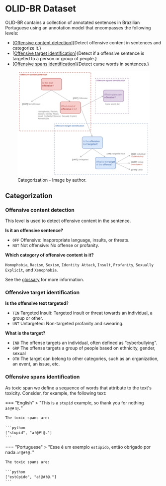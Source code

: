 # OLID-BR Dataset

OLID-BR contains a collection of annotated sentences in Brazilian Portuguese using an annotation model that encompasses the following levels:

- [[Offensive content detection](#offensive-content-detection)]{Detect offensive content in sentences and categorize it.}
- [[Offensive target identification](#offensive-target-identification)]{Detect if a offensive sentence is targeted to a person or group of people.}
- [[Offensive spans identification](#offensive-spans-identification)]{Detect curse words in sentences.}

<figure>
  <img src="../images/categorization.png"/>
  <figcaption>Categorization - Image by author.</figcaption>
</figure>

## Categorization

### Offensive content detection

This level is used to detect offensive content in the sentence.

**Is it an offensive sentence?**

- `OFF` Offensive: Inappropriate language, insults, or threats.
- `NOT` Not offensive: No offense or profanity.

**Which category of offensive content is it?**

`Homophobia`, `Racism`, `Sexism`, `Identity Attack`, `Insult`, `Profanity`, `Sexually Explicit`, and `Xenophobia`.

See the [glossary](../glossary.md) for more information.

### Offensive target identification

**Is the offensive text targeted?**

- `TIN` Targeted Insult: Targeted insult or threat towards an individual, a group or other.
- `UNT` Untargeted: Non-targeted profanity and swearing.

**What is the target?**

- `IND` The offense targets an individual, often defined as “cyberbullying”.
- `GRP` The offense targets a group of people based on ethnicity, gender, sexual
- `OTH` The target can belong to other categories, such as an organization, an event, an issue, etc.

### Offensive spans identification

As toxic span we define a sequence of words that attribute to the text's toxicity. Consider, for example, the following text:

=== "English"
    > "This is a `stupid` example, so thank you for nothing `a!@#!@.`"

    The toxic spans are:

    ```python
    ["stupid", "a!@#!@."]
    ```

=== "Portuguese"
    > "Esse é um exemplo `estúpido`, então obrigado por nada `a!@#!@.`"

    The toxic spans are:

    ```python
    ["estúpido", "a!@#!@."]
    ```

[^1]: Weng, L. (2021, March 21). Reducing toxicity in language models. Lil'Log. https://lilianweng.github.io/lil-log/2021/03/21/reducing-toxicity-in-language-models.html.
[^2]: Zampieri et al. "Predicting the type and target of offensive posts in social media." NAACL 2019.
[^3]: João A. Leite, Diego F. Silva, Kalina Bontcheva, Carolina Scarton (2020): Toxic Language Detection in Social Media for Brazilian Portuguese: New Dataset and Multilingual Analysis. Published at AACL-IJCNLP 2020.